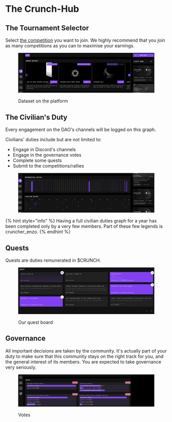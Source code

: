 # The Crunch-Hub

## The Tournament Selector

Select [the competition](https://hub.crunchdao.com/home) you want to join. We highly recommend that you join as many competitions as you can to maximise your earnings.

<figure><img src=".gitbook/assets/image (5).png" alt=""><figcaption><p>Dataset on the platform</p></figcaption></figure>

## The Civilian's Duty

Every engagement on the DAO's channels will be logged on this graph.

Civilians' duties include but are not limited to:

* Engage in Discord's channels
* Engage in the governance votes
* Complete some quests
* Submit to the competitions/rallies

<figure><img src=".gitbook/assets/image (6).png" alt=""><figcaption></figcaption></figure>

{% hint style="info" %}
Having a full civilian duties graph for a year has been completed only by a very few members. Part of these few legends is cruncher\_enzo.
{% endhint %}

## Quests

Quests are duties remunerated in $CRUNCH.

<figure><img src=".gitbook/assets/image (23).png" alt=""><figcaption><p>Our quest board</p></figcaption></figure>

## Governance

All important decisions are taken by the community. It's actually part of your duty to make sure that this community stays on the right track for you, and the general interest of its members. You are expected to take governance very seriously.&#x20;

<figure><img src=".gitbook/assets/image (7).png" alt=""><figcaption><p>Votes</p></figcaption></figure>
